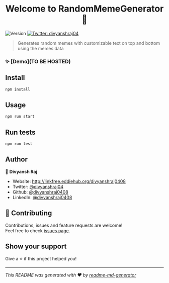 <h1 align="center">Welcome to RandomMemeGenerator 👋</h1>
<p>
  <img alt="Version" src="https://img.shields.io/badge/version-0.1.0-blue.svg?cacheSeconds=2592000" />
  <a href="https://twitter.com/divyanshraj04" target="_blank">
    <img alt="Twitter: divyanshraj04" src="https://img.shields.io/twitter/follow/divyanshraj04.svg?style=social" />
  </a>
</p>

> Generates random memes with customizable text on top and bottom using the memes data

### ✨ [Demo](TO BE HOSTED)

## Install

```sh
npm install
```

## Usage

```sh
npm run start
```

## Run tests

```sh
npm run test
```

## Author

👤 **Divyansh Raj**

* Website: http://linkfree.eddiehub.org/divyanshraj0408
* Twitter: [@divyanshraj04](https://twitter.com/divyanshraj04)
* Github: [@divyanshraj0408](https://github.com/divyanshraj0408)
* LinkedIn: [@divyanshraj0408](https://linkedin.com/in/divyanshraj0408)

## 🤝 Contributing

Contributions, issues and feature requests are welcome!<br />Feel free to check [issues page](https://github.com/divyanshraj0408/Weather/issues). 

## Show your support

Give a ⭐️ if this project helped you!

***
_This README was generated with ❤️ by [readme-md-generator](https://github.com/kefranabg/readme-md-generator)_